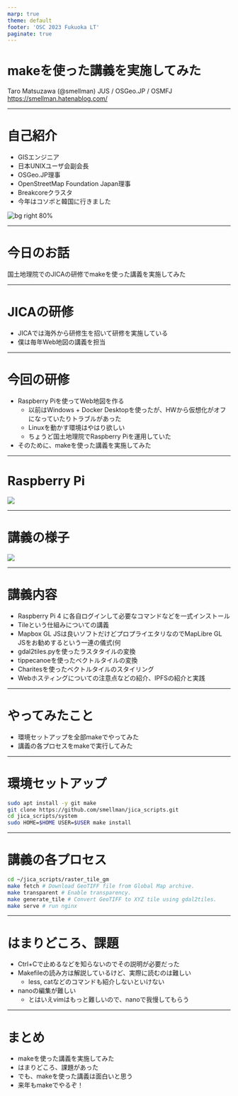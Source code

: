```yaml
---
marp: true
theme: default
footer: 'OSC 2023 Fukuoka LT'
paginate: true
---
```


# makeを使った講義を実施してみた

Taro Matsuzawa (@smellman)
JUS / OSGeo.JP / OSMFJ
https://smellman.hatenablog.com/

---

# 自己紹介

- GISエンジニア
- 日本UNIXユーザ会副会長
- OSGeo.JP理事
- OpenStreetMap Foundation Japan理事
- Breakcoreクラスタ
- 今年はコソボと韓国に行きました

![bg right 80%](https://i.imgur.com/ntziIEx.png)

---

# 今日のお話

国土地理院でのJICAの研修でmakeを使った講義を実施してみた

---

# JICAの研修

- JICAでは海外から研修生を招いて研修を実施している
- 僕は毎年Web地図の講義を担当

---

# 今回の研修

- Raspberry Piを使ってWeb地図を作る
  - 以前はWindows + Docker Desktopを使ったが、HWから仮想化がオフになっていたりトラブルがあった
  - Linuxを動かす環境はやはり欲しい
  - ちょうど国土地理院でRaspberry Piを運用していた
- そのために、makeを使った講義を実施してみた

---

# Raspberry Pi

![](https://i.imgur.com/2wTGQFy.jpg)

---

# 講義の様子

![](https://i.imgur.com/i8cIMJo.jpg)

---

# 講義内容


- Raspberry Pi 4 に各自ログインして必要なコマンドなどを一式インストール
- Tileという仕組みについての講義
- Mapbox GL JSは良いソフトだけどプロプライエタリなのでMapLibre GL JSをお勧めするという一連の儀式(何
- gdal2tiles.pyを使ったラスタタイルの変換
- tippecanoeを使ったベクトルタイルの変換
- Charitesを使ったベクトルタイルのスタイリング
- Webホスティングについての注意点などの紹介、IPFSの紹介と実践


---

# やってみたこと

- 環境セットアップを全部makeでやってみた
- 講義の各プロセスをmakeで実行してみた

---

# 環境セットアップ

```bash
sudo apt install -y git make
git clone https://github.com/smellman/jica_scripts.git
cd jica_scripts/system
sudo HOME=$HOME USER=$USER make install
```

---

# 講義の各プロセス

```bash
cd ~/jica_scripts/raster_tile_gm
make fetch # Download GeoTIFF file from Global Map archive.
make transparent # Enable transparency.
make generate_tile # Convert GeoTIFF to XYZ tile using gdal2tiles.
make serve # run nginx
```

---

# はまりどころ、課題

- Ctrl+Cで止めるなどを知らないのでその説明が必要だった
- Makefileの読み方は解説しているけど、実際に読むのは難しい
  - less, catなどのコマンドも紹介しないといけない
- nanoの編集が難しい
  - とはいえvimはもっと難しいので、nanoで我慢してもらう

---

# まとめ

- makeを使った講義を実施してみた
- はまりどころ、課題があった
- でも、makeを使った講義は面白いと思う
- 来年もmakeでやるぞ！
